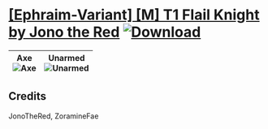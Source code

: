# [\[Ephraim-Variant\] \[M\] T1 Flail Knight by Jono the Red](https://git.io/JisyI) [![Download](https://img.shields.io/badge/Download--red?style=social&logo=github)](https://git.io/Jisyl)

| <b>Axe</b><br/><img alt="Axe" src="https://git.io/JisMs"/> | <b>Unarmed</b><br/><img alt="Unarmed" src="https://git.io/Jis1t"/> |
| :---: | :---: |

## Credits

JonoTheRed, ZoramineFae

